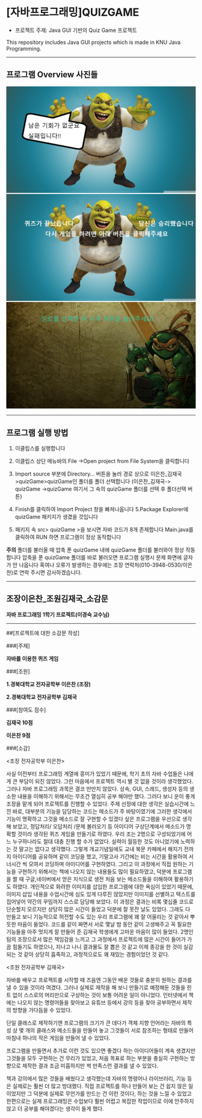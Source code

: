 # [자바프로그래밍]QUIZGAME
- 프로젝트 주제: Java GUI 기반의 Quiz Game 프로젝트

This repository includes Java GUI projects which is made in KNU Java Programming.

---

## 프로그램 Overview 사진들
![img1](shrekMain_fail.jpg)
![img2](shrekMain_win.jpg)
![img3](turtle2.jpg)


---

## 프로그램 실행 방법

1. 이클립스를 실행합니다
2. 이클립스 상단 메뉴바의 File ->Open project from File System을 클릭합니다

 3. Import source 부분에 Directory... 버튼을 눌러
경로 상으로 이은찬_김재국>quizGame>quizGame인 폴더를 폴더 선택합니다
(이은찬_김재국-> quizGame ->quizGame 여기서 그 속의 quizGame 폴더를 선택 후 폴더선택 버튼)

 4. Finish를 클릭하여 Import Project 창을 빠져나옵니다
5.Package Explorer에 quizGame 패키지가 생겼을 것입니다

1. 패키지 속 src> quizGame >을 보시면 자바 코드가 8개 존재합니다
Main.java를 클릭하여 RUN 하면 프로그램이 정상 동작합니다

**주의**
폴더를 불러올 때 압축 푼 quizGame 내에 quizGame 폴더를 불러와야 정상 작동합니다
압축을 푼 quizGame 폴더를 바로 불러오면 프로그램 실행시 문제 화면에 글자가 안 나옵니다
혹여나 오류가 발생하는 경우에는 조장 연락처(010-3948-0530/이은찬)로 연락 주시면 감사하겠습니다.

---

## 조장이은찬_조원김재국_소감문

**자바 프로그래밍 1학기 프로젝트(이경숙 교수님)**

---

##[프로젝트에 대한 소감문 작성]

###[주제]

**자바를 이용한 퀴즈 게임**

###[조원]

**1.경북대학교 전자공학부 이은찬 (조장)**

**2.경북대학교 전자공학부 김재국**

###[참여도 점수]

**김재국 10점**

**이은찬 9점**

###[소감]

<조장 전자공학부 이은찬>

사실 이전부터 프로그래밍 계열에 흥미가 있었기 때문에, 학기 초의 자바 수업들은 나에게 큰 부담이 되진 않았다. 그런 마음에서 프로젝트 역시 별 것 없을 것이라 생각했었다. 그러나 자바 프로그래밍 과목은 결코 만만치 않았다. 상속, GUI, 스레드, 생성자 등의 생소한 내용을 이해하기 위해서는 무조건 열심히 공부 해야만 했다. 그러다 보니 운이 좋게 조장을 맡게 되어 프로젝트를 진행할 수 있었다. 주제 선정에 대한 생각은 실습시간에 느낀 바로, 대부분의 기능을 담당하는 코드는 메소드가 주 바탕이였기에 그러한 생각에서 기능이 명확하고 그것을 메소드로 잘 구현할 수 있겠다 싶은 프로그램을 우선으로 생각해 보았고, 정답처리/ 오답처리 /문제 불러오기 등 아이디어 구상단계에서 메소드가 명확할 것이라 생각된 퀴즈 게임을 만들기로 하였다. 우리 조는 2명으로 구성되었기에 어느 누구하나라도 절대 대충 진행 할 수가 없었다. 실력이 월등한 것도 아니었기에 노력하는 것 말고는 없다고 생각했다. 그렇게 개교기념일에도 교내 북문 카페에서 해지기 전까지 아이디어를 공유하며 같이 코딩을 했고, 기말고사 기간에는 비는 시간을 활용하여 서너시간 씩 모여서 코딩하며 아이디어를 구현하였다. 그리고 이 과정에서 직접 원하는 기능을 구현하기 위해서는 책에 나오지 않는 내용들도 많이 필요하였고, 덕분에 프로그램을 짤 때 구글,네이버에서 얻은 지식으로 생전 처음 보는 메소드들을 이해하여 활용하기도 하였다. 개인적으로 화려한 이미지를 삽입한 프로그램에 대한 욕심이 있었기 때문에, 이미지 삽입 내용을 수업시간에 심도 있게 다루진 않았지만 이미지를 선별하고 텍스트를 집어넣어 약간의 꾸밈까지 스스로 담당해 보았다. 이 과정은 결과는 비록 몇십줄 코드로 단순할지 모르지만 상당히 많은 시간이 들었고 덕분에 잘 못잔 날도 있었다. 그래도 다 만들고 보니 기능적으로 허전할 수도 있는 우리 프로그램에 꽤 잘 어울리는 것 같아서 뿌듯한 마음이 들었다. 코드를 같이 짜면서 서로 몇날 밤 동안 같이 고생해주고 꼭 필요한 기능들을 아주 멋지게 잘 만들어 준 김재국 학생에게 고마운 마음이 많이 들었다. 2명인 팀의 조장으로서 많은 책임감을 느끼고 그 과정에서 프로젝트에 많은 시간이 들어가 가끔 힘들기도 하였으나, 지나고 나니 결과물도 잘 뽑은 것 같고 이제 종강을 한 것이 실감되는 것 같아 상당히 흡족하고, 과정적으로도 꽤 재밌는 경험이었던 것 같다.

<조원 전자공학부 김재국>

자바를 배우고 프로젝트를 시작할 때 즈음엔 그동안 배운 것들로 충분히 원하는 결과를 낼 수 있을 것이라 여겼다. 그러나 실제로 제작을 해 보니 만들기로 예정해둔 것들을 힌트 없이 스스로의 머리만으로 구상하는 것이 보통 어려운 일이 아니었다. 인터넷에서 책에는 나오지 않는 명령어들을 찾아보고 유튜브 등에서 강의 등을 찾아 공부하면서 제작의 방향을 가다듬을 수 있었다.

단일 클래스로 제작하기엔 프로그램의 크기가 큰 데다가 객체 지향 언어라는 자바의 특성 상 몇 개의 클래스와 메소드들을 만들어 놓고 그것들이 서로 참조하는 형태로 만들어 마침내 하나의 작은 게임을 만들어 낼 수 있었다.

프로그램을 만들면서 추가로 이런 것도 있으면 좋겠다 하는 아이디어들이 계속 생겼지만 그것들을 모두 구현하는 건 무리가 있었고, 처음 목표로 하는 부분을 충실히 구현하는 방향으로 제작한 결과 조금 미흡하지만 썩 만족스런 결과를 낼 수 있었다.

책과 강의에서 많은 것들을 배웠다고 생각했는데 자바의 명령어나 라이브러리, 기능 등은 실제로는 훨씬 더 많고 방대했다. 직접 프로젝트를 하나 만들어 보는 건 쉽지 않은 일이었지만 그 덕분에 실제로 무언가를 만드는 건 이런 것이다, 하는 것을 느낄 수 있었고 한편으로는 실제 프로그래밍은 수업보다 훨씬 어렵고 복잡한 작업이므로 이에 안주하지 않고 더 공부를 해야겠다는 생각이 들게 했다.
